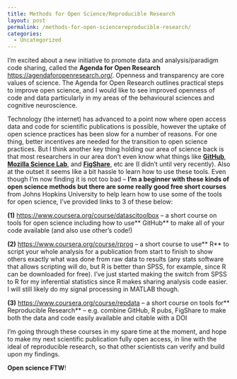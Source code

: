 ```yaml
---
title: Methods for Open Science/Reproducible Research
layout: post
permalink: /methods-for-open-sciencereproducible-research/
categories:
  - Uncategorized
---
```

I’m excited about a new initiative to promote data and analysis/paradigm code sharing, called the **Agenda for Open Research** <a href="https://agendaforopenresearch.org/" target="_blank">https://agendaforopenresearch.org/</a>. Openness and transparency are core values of science. The Agenda for Open Research outlines practical steps to improve open science, and I would like to see improved openness of code and data particularly in my areas of the behavioural sciences and cognitive neuroscience.

Technology (the internet) has advanced to a point now where open access data and code for scientific publications is possible, however the uptake of open science practices has been slow for a number of reasons. For one thing, better incentives are needed for the transition to open science practices. But I think another key thing  holding our area of science back is that most researchers in our area don’t even know what things like **<a href="https://github.com/" target="_blank">GitHub</a>**, **<a href="http://mozillascience.org/" target="_blank">Mozilla Science Lab</a>**, and **<a href="http://figshare.com/" target="_blank">FigShare</a>**, etc are (I didn’t until very recently).  Also at the outset it seems like a bit hassle to learn how to use these tools. Even though I’m now finding it is not too bad – **I’m a beginner with these kinds of open science methods but there are some really good free short courses** from Johns Hopkins University to help learn how to use some of the tools for open science, I’ve provided links to 3 of these below:

**(1)** <a href="https://www.coursera.org/course/datascitoolbox" target="_blank">https://www.coursera.org/course/datascitoolbox</a> – a short course on tools for open science including how to use** GitHub** to make all of your code available (and also use other’s code!)

**(2)** <a href="https://www.coursera.org/course/rprog" target="_blank">https://www.coursera.org/course/rprog</a>  – a short course to use** R** to script your whole analysis for a publication from start to finish to show others exactly what was done from raw data to results (any stats software that allows scripting will do, but R is better than SPSS, for example, since R can be downloaded for free).  I’ve just started making the switch from SPSS to R for my inferential statistics since R makes sharing analysis code easier. I will still likely do my signal processing in MATLAB though.

**(3)** <a href="https://www.coursera.org/course/repdata" target="_blank">https://www.coursera.org/course/repdata</a> – a short course on tools for** Reproducible Research** – e.g. combine GitHub, R pubs, FigShare to make both the data and code easily available and citable with a DOI

I’m going through these courses in my spare time at the moment, and hope to make my next scientific publication fully open access, in line with the ideal of reproducible research, so that other scientists can verify and build upon my findings.

**Open science FTW**!